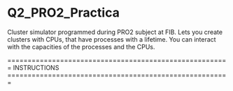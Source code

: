 # Q2_PRO2_Practica
Cluster simulator programmed during PRO2 subject at FIB. Lets you create clusters with CPUs, that have processes with a lifetime. You can interact with the capacities of the processes and the CPUs.

======================================================= INSTRUCTIONS =======================================================
